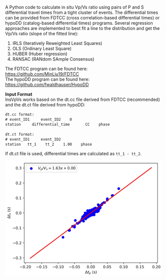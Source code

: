 A Python code to calculate in situ Vp/Vs ratio using pairs of P and S differential travel times from a tight cluster of events. The differential times can be provided from FDTCC (cross correlation-based differential times) or hypoDD (catalog-based differential times) programs. Several regression approaches are implemented to best fit a line to the distribution and get the Vp/Vs ratio (slope of the fitted line): 
1. IRLS (Iteratively Reweighted Least Squares)
2. OLS (Ordinary Least Square)  
3. HUBER (Huber regression)
4. RANSAC (RANdom SAmple Consensus)

The FDTCC program can be found here:  https://github.com/MinLiu19/FDTCC  
The hypoDD program can be found here: https://github.com/fwaldhauser/HypoDD

**Input Format**  
InsVpVs works based on the dt.cc file derived from FDTCC (recommended) and the dt.ct file derived from hypoDD:  
```
dt.cc format:
# event_ID1     event_ID2    0
station     differential_time       CC    phase

dt.ct format:
# event_ID1     event_ID2
station   tt_1    tt_2    1.00    phase
```

If dt.ct file is used, differential times are calculated as ```tt_1 - tt_2```.
<div id="header" align="center">
  <img src='vp_vs_ratio.jpg' width='700'>
</div>

